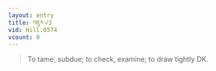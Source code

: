 ```yaml
---
layout: entry
title: འཇུར་√3
vid: Hill:0574
vcount: 0
---
```

> To tame, subdue; to check, examine; to draw tightly DK\.

